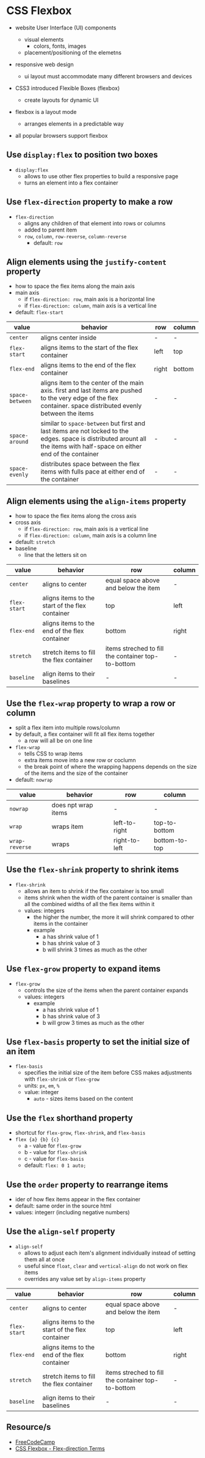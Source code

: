 # CSS Flexbox

- website User Interface (UI) components
  - visual elements
    - colors, fonts, images
  - placement/positioning of the elemetns
- responsive web design
  - ui layout must accommodate many different browsers and devices 

- CSS3 introduced Flexible Boxes (flexbox)
  - create layouts for dynamic UI
- flexbox is a layout mode
  - arranges elements in a predictable way 
- all popular browsers support flexbox

## Use `display:flex` to position two boxes

- `display:flex`
  - allows to use other flex properties to build a responsive page
  - turns an element into a flex container

## Use `flex-direction` property to make a row

- `flex-direction`
  - aligns any children of that element into rows or columns
  - added to parent item
  - `row`, `column`, `row-reverse`, `column-reverse`
    - default: `row`

## Align elements using the `justify-content` property

- how to space the flex items along the main axis
- main axis 
  - if `flex-direction: row`, main axis is a horizontal line
  - if `flex-direction: column`, main axis is a vertical line
- default: `flex-start`

| value | behavior | row | column | 
| --- | --- | --- | --- |
| `center` | aligns center inside | - | - |
| `flex-start` | aligns items to the start of the flex container | left | top |
| `flex-end` | aligns items to the end of the flex container | right | bottom|
|  `space-between` | aligns item to the center of the main axis. first and last items are pushed to the very edge of the flex container. space distributed evenly between the items | - | - |
| `space-around` | similar to `space-between` but first and last items are not locked to the edges. space is distributed arount all the items with half-space on either end of the container | - | - |
| `space-evenly` | distributes space between the flex items with fulls pace at either end of the container | - | - |

## Align elements using the `align-items` property

- how to space the flex items along the cross axis
- cross axis 
  - if `flex-direction: row`, main axis is a vertical line
  - if `flex-direction: column`, main axis is a column line
- default: `stretch`
- baseline 
  - line that the letters sit on

| value | behavior | row | column | 
| --- | --- | --- | --- |
| `center` | aligns to center | equal space above and below the item | - |
| `flex-start` | aligns items to the start of the flex container | top | left |
| `flex-end` | aligns items to the end of the flex container | bottom | right|
|  `stretch` | stretch items to fill the flex container | items streched to fill the container top-to-bottom | - |
| `baseline` | align items to their baselines | - | - |

## Use the `flex-wrap` property to wrap a row or column

- split a flex item into multiple rows/column
- by default, a flex container will fit all flex items together
  - a row will all be on one line
- `flex-wrap`
  - tells CSS to wrap items
  - extra items move into a new row or coclumn
  - the break point of where the wrapping happens depends on the size of the items and the size of the container
- default: `nowrap`

| value | behavior | row | column | 
| --- | --- | --- | --- |
| `nowrap` | does npt wrap items | - | - |
| `wrap` | wraps item | left-to-right | top-to-bottom |
| `wrap-reverse` | wraps | right-to-left | bottom-to-top |

## Use the `flex-shrink` property to shrink items

- `flex-shrink`
  - allows an item to shrink if the flex container is too small
  - items shrink when the width of the parent container is smaller than all the combined widths of all the flex items within it
  - values: integers
    - the higher the number, the more it will shrink compared to other items in the container
    - example 
      - a has shrink value of 1
      - b has shrink value of 3
      - b will shrink 3 times as much as the other

## Use `flex-grow` property to expand items

- `flex-grow`
  - controls the size of the items when the parent container expands
  - values: integers
    - example 
      - a has shrink value of 1
      - b has shrink value of 3
      - b will grow 3 times as much as the other

## Use `flex-basis` property to set the initial size of an item

- `flex-basis`
  - specifies the initial size of the item before CSS makes adjustments with `flex-shrink` or `flex-grow`
  - units: `px`, `em`, `%`
  - value: integer
    - `auto` - sizes items based on the content

## Use the `flex` shorthand property

- shortcut for `flex-grow`, `flex-shrink`, and `flex-basis`
- `flex {a} {b} {c}`
  - a - value for `flex-grow`
  - b - value for `flex-shrink`
  - c - value for `flex-basis`
  - default: `flex: 0 1 auto;`

## Use the `order` property to rearrange items

- ider of how flex items appear in the flex container
- default: same order in the source html
- values: integerr (including negative numbers)

## Use the `align-self` property

- `align-self`
  - allows to adjust each item's alignment individually instead of setting them all at once
  - useful since `float`, `clear` and `vertical-align` do not work on flex items
  - overrides any value set by `align-items` property

| value | behavior | row | column | 
| --- | --- | --- | --- |
| `center` | aligns to center | equal space above and below the item | - |
| `flex-start` | aligns items to the start of the flex container | top | left |
| `flex-end` | aligns items to the end of the flex container | bottom | right|
|  `stretch` | stretch items to fill the flex container | items streched to fill the container top-to-bottom | - |
| `baseline` | align items to their baselines | - | - |

## Resource/s

- [FreeCodeCamp](https://www.freecodecamp.org/learn)
- [CSS Flexbox - Flex-direction Terms](https://www.w3.org/TR/css-flexbox-1/images/flex-direction-terms.svg)